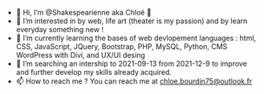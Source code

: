 - 👋 Hi, I’m @Shakespearienne aka Chloé 🙂
- 👀 I’m interested in by web, life art (theater is my passion) and by learn everyday something new ! 
- 🌱 I’m currently learning the bases of web devlopement languages : html, CSS, JavaScript, JQuery, Bootstrap, PHP, MySQL, Python, CMS WordPress with Divi, and UX/UI desing
- 💞️ I’m searching an intership to 2021-09-13 from 2021-12-9 to improve and further develop my skills already acquired. 
- 📫 How to reach me ? You can reach me at chloe.bourdin75@outlook.fr

<!---
Shakespearienne/Shakespearienne is a ✨ special ✨ repository because its `README.md` (this file) appears on your GitHub profile.
You can click the Preview link to take a look at your changes.
--->
